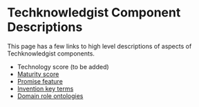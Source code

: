 # Techknowledgist Component Descriptions

This page has a few links to high level descriptions of aspects of Techknowledgist components.

- Technology score (to be added)
- [Maturity score](MaturityScore.docx)
- [Promise feature](PromiseFeature.docx)
- [Invention key terms](InventionKeyTerms.docx)
- [Domain role ontologies](DomainRoleOntologies)
